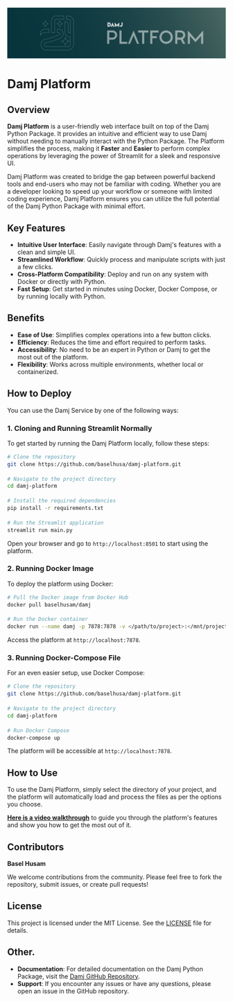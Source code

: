 ![background](assets/damj_platform_background.png)
# Damj Platform

## Overview

**Damj Platform** is a user-friendly web interface built on top of the Damj Python Package. It provides an intuitive and efficient way to use Damj without needing to manually interact with the Python Package. The Platform simplifies the process, making it **Faster** and **Easier** to perform complex operations by leveraging the power of Streamlit for a sleek and responsive UI. 

Damj Platform was created to bridge the gap between powerful backend tools and end-users who may not be familiar with coding. Whether you are a developer looking to speed up your workflow or someone with limited coding experience, Damj Platform ensures you can utilize the full potential of the Damj Python Package with minimal effort.

## Key Features

- **Intuitive User Interface**: Easily navigate through Damj's features with a clean and simple UI.
- **Streamlined Workflow**: Quickly process and manipulate scripts with just a few clicks.
- **Cross-Platform Compatibility**: Deploy and run on any system with Docker or directly with Python.
- **Fast Setup**: Get started in minutes using Docker, Docker Compose, or by running locally with Python.

## Benefits

- **Ease of Use**: Simplifies complex operations into a few button clicks.
- **Efficiency**: Reduces the time and effort required to perform tasks.
- **Accessibility**: No need to be an expert in Python or Damj to get the most out of the platform.
- **Flexibility**: Works across multiple environments, whether local or containerized.

## How to Deploy
You can use the Damj Service by one of the following ways:

### 1. Cloning and Running Streamlit Normally

To get started by running the Damj Platform locally, follow these steps:

```bash
# Clone the repository
git clone https://github.com/baselhusa/damj-platform.git

# Navigate to the project directory
cd damj-platform

# Install the required dependencies
pip install -r requirements.txt

# Run the Streamlit application
streamlit run main.py
```

Open your browser and go to `http://localhost:8501` to start using the platform.

### 2. Running Docker Image

To deploy the platform using Docker:

```bash
# Pull the Docker image from Docker Hub
docker pull baselhusam/damj

# Run the Docker container
docker run --name damj -p 7878:7878 -v </path/to/project>:</mnt/project> baselhusam/damj
```

Access the platform at `http://localhost:7878`.

### 3. Running Docker-Compose File

For an even easier setup, use Docker Compose:

```bash
# Clone the repository
git clone https://github.com/baselhusa/damj-platform.git

# Navigate to the project directory
cd damj-platform

# Run Docker Compose
docker-compose up
```

The platform will be accessible at `http://localhost:7878`.

## How to Use

To use the Damj Platform, simply select the directory of your project, and the platform will automatically load and process the files as per the options you choose. 

**[Here is a video walkthrough](#)** to guide you through the platform's features and show you how to get the most out of it.

## Contributors

**Basel Husam**

We welcome contributions from the community. Please feel free to fork the repository, submit issues, or create pull requests!

## License

This project is licensed under the MIT License. See the [LICENSE](LICENSE) file for details.

## Other.

- **Documentation**: For detailed documentation on the Damj Python Package, visit the [Damj GitHub Repository](https://github.com/baselhusam/damj).
- **Support**: If you encounter any issues or have any questions, please open an issue in the GitHub repository.
